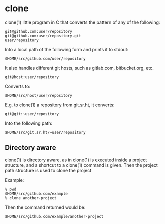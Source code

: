 # clone

clone(1) little program in C that converts the pattern of any of the following:

```
git@github.com:user/repository
git@github.com:user/repository.git
user/repository
```

Into a local path of the following form and prints it to stdout:

```
$HOME/src/github.com/user/repository
```

It also handles different git hosts, such as gitlab.com, bitbucket.org, etc.

```
git@host:user/repository
```

Converts to:

```
$HOME/src/host/user/repository
```

E.g. to clone(1) a repository from git.sr.ht, it converts:

```
git@git:~user/repository
```

Into the following path:

```
$HOME/src/git.sr.ht/~user/repository
```

## Directory aware

clone(1) is directory aware, as in clone(1) is executed inside a project
structure, and a shortcut to a clone(1) command is given. Then the project path
structure is used to clone the project

Example:

```
% pwd
$HOME/src/github.com/example
% clone another-project
```

Then the command returned would be:

```
$HOME/src/github.com/example/another-project
```
